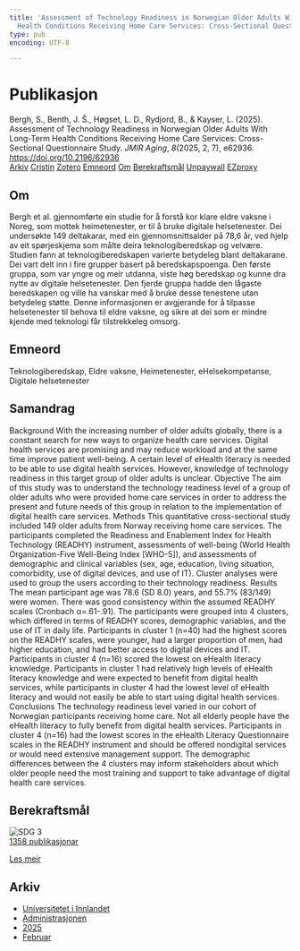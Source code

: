 ```yaml
---
title: 'Assessment of Technology Readiness in Norwegian Older Adults With Long-Term
  Health Conditions Receiving Home Care Services: Cross-Sectional Questionnaire Study'
type: pub
encoding: UTF-8

---
```

<h1>Publikasjon</h1>
<article id="csl-bib-container-PXZI3XJG" class="csl-bib-container">
  <div class="csl-bib-body"> <div class="csl-entry">Bergh, S., Benth, J. Š., Høgset, L. D., Rydjord, B., &#38; Kayser, L. (2025). Assessment of Technology Readiness in Norwegian Older Adults With Long-Term Health Conditions Receiving Home Care Services: Cross-Sectional Questionnaire Study. <i>JMIR Aging</i>, <i>8</i>(2025, 2, 7), e62936. <a href="https://doi.org/10.2196/62936">https://doi.org/10.2196/62936</a></div> </div>
  <div class="csl-bib-buttons">
    <a href="#taxonomy-article-PXZI3XJG" alt="archive" class="csl-bib-button">Arkiv</a>
    <a href="https://app.cristin.no/results/show.jsf?id=2359310" alt="Cristin" class="csl-bib-button">Cristin</a>
    <a href="http://zotero.org/groups/5881554/items/PXZI3XJG" alt="Zotero" class="csl-bib-button">Zotero</a>
    <a href="#keywords-article-PXZI3XJG" alt="keywords" class="csl-bib-button">Emneord</a>
    <a href="#about-article-PXZI3XJG" alt="about_pub" class="csl-bib-button">Om</a>
    <a href="#sdg-article-PXZI3XJG" alt="sdg" class="csl-bib-button">Berekraftsmål</a>
    <a href="https://doi.org/10.2196/62936" alt="Unpaywall" class="csl-bib-button">Unpaywall</a>
    <a href="https://doi.org/10.2196/62936" alt="EZproxy" class="csl-bib-button">EZproxy</a>
  </div>
  <div id="csl-bib-meta-container-PXZI3XJG"></div>
</article>
<div id="csl-bib-meta-PXZI3XJG" class="csl-bib-meta">
  <article id="about-article-PXZI3XJG" class="about_pub-article">
    <h1>Om</h1>
    Bergh et al. gjennomførte ein studie for å forstå kor klare eldre vaksne i Noreg, som mottek heimetenester, er til å bruke digitale helsetenester. Dei undersøkte 149 deltakarar, med ein gjennomsnittsalder på 78,6 år, ved hjelp av eit spørjeskjema som målte deira teknologiberedskap og velvære. Studien fann at teknologiberedskapen varierte betydeleg blant deltakarane. Dei vart delt inn i fire grupper basert på beredskapspoenga. Den første gruppa, som var yngre og meir utdanna, viste høg beredskap og kunne dra nytte av digitale helsetenester. Den fjerde gruppa hadde den lågaste beredskapen og ville ha vanskar med å bruke desse tenestene utan betydeleg støtte. Denne informasjonen er avgjerande for å tilpasse helsetenester til behova til eldre vaksne, og sikre at dei som er mindre kjende med teknologi får tilstrekkeleg omsorg.
  </article>
  <article id="keywords-article-PXZI3XJG" class="keywords-article">
    <h1>Emneord</h1>
    Teknologiberedskap, Eldre vaksne, Heimetenester, eHelsekompetanse, Digitale helsetenester
  </article>
  <article id="abstract-article-PXZI3XJG" class="abstract-article">
    <h1>Samandrag</h1>
    Background With the increasing number of older adults globally, there is a constant search for new ways to organize health care services. Digital health services are promising and may reduce workload and at the same time improve patient well-being. A certain level of eHealth literacy is needed to be able to use digital health services. However, knowledge of technology readiness in this target group of older adults is unclear. Objective The aim of this study was to understand the technology readiness level of a group of older adults who were provided home care services in order to address the present and future needs of this group in relation to the implementation of digital health care services. Methods This quantitative cross-sectional study included 149 older adults from Norway receiving home care services. The participants completed the Readiness and Enablement Index for Health Technology (READHY) instrument, assessments of well-being (World Health Organization-Five Well-Being Index [WHO-5]), and assessments of demographic and clinical variables (sex, age, education, living situation, comorbidity, use of digital devices, and use of IT). Cluster analyses were used to group the users according to their technology readiness. Results The mean participant age was 78.6 (SD 8.0) years, and 55.7% (83/149) were women. There was good consistency within the assumed READHY scales (Cronbach α=.61-.91). The participants were grouped into 4 clusters, which differed in terms of READHY scores, demographic variables, and the use of IT in daily life. Participants in cluster 1 (n=40) had the highest scores on the READHY scales, were younger, had a larger proportion of men, had higher education, and had better access to digital devices and IT. Participants in cluster 4 (n=16) scored the lowest on eHealth literacy knowledge. Participants in cluster 1 had relatively high levels of eHealth literacy knowledge and were expected to benefit from digital health services, while participants in cluster 4 had the lowest level of eHealth literacy and would not easily be able to start using digital health services. Conclusions The technology readiness level varied in our cohort of Norwegian participants receiving home care. Not all elderly people have the eHealth literacy to fully benefit from digital health services. Participants in cluster 4 (n=16) had the lowest scores in the eHealth Literacy Questionnaire scales in the READHY instrument and should be offered nondigital services or would need extensive management support. The demographic differences between the 4 clusters may inform stakeholders about which older people need the most training and support to take advantage of digital health care services.
  </article>
  <article id="sdg-article-PXZI3XJG" class="sdg-article">
    <h1>Berekraftsmål</h1>
    <div class="sdg-container"><div id="sdg3" class="sdg">
        <img src="{{< params subfolder >}}images/sdg/sdg03_nn.png" class="image" alt="SDG 3">
        <div class="sdg-overlay">
          <a href="{{< params subfolder >}}nn/archive/?sdg=3#archive" class="sdg-publication-count"><span>1358</span> publikasjonar</a>
          <p><a href="https://fn.no/om-fn/fns-baerekraftsmaal/god-helse-og-livskvalitet?lang=nno-NO" class="sdg-read-more">Les meir</a></p>
        </div>
      </div></div>
  </article>
  <article id="taxonomy-article-PXZI3XJG" class="taxonomy-article">
    <h1>Arkiv</h1>
    <ul>
      <li><a href="{{< params subfolder >}}nn/archive/?key=3DCRN523">Universitetet i Innlandet</a></li>
      <li><a href="{{< params subfolder >}}nn/archive/?key=QP7PBTSZ">Administrasjonen</a></li>
      <li><a href="{{< params subfolder >}}nn/archive/?key=KCCM9JTS">2025</a></li>
      <li><a href="{{< params subfolder >}}nn/archive/?key=C5Y9N2KK">Februar</a></li>
    </ul>
  </article>
</div>
